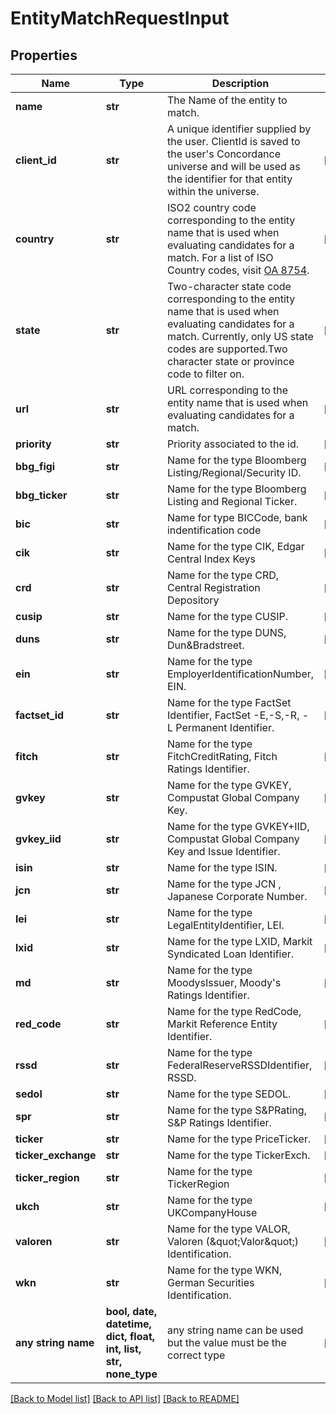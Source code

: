 # EntityMatchRequestInput


## Properties
Name | Type | Description | Notes
------------ | ------------- | ------------- | -------------
**name** | **str** | The Name of the entity to match. | 
**client_id** | **str** | A unique identifier supplied by the user. ClientId is saved to the user&#39;s Concordance universe and will be used as the identifier for that entity within the universe.  | [optional] 
**country** | **str** | ISO2 country code corresponding to the entity name that is used when evaluating candidates for a match. For a list of ISO Country codes, visit [OA 8754](https://my.apps.factset.com/oa/pages/8754).  | [optional] 
**state** | **str** | Two-character state code corresponding to the entity name that is used when evaluating candidates for a match. Currently, only US state codes are supported.Two character state or province code to filter on.  | [optional] 
**url** | **str** | URL corresponding to the entity name that is used when evaluating candidates for a match.  | [optional] 
**priority** | **str** | Priority associated to the id. | [optional] 
**bbg_figi** | **str** | Name for the type Bloomberg Listing/Regional/Security ID. | [optional] 
**bbg_ticker** | **str** | Name for the type Bloomberg Listing and Regional Ticker. | [optional] 
**bic** | **str** | Name for type BICCode, bank indentification code | [optional] 
**cik** | **str** | Name for the type CIK, Edgar Central Index Keys | [optional] 
**crd** | **str** | Name for the type CRD, Central Registration Depository | [optional] 
**cusip** | **str** | Name for the type CUSIP. | [optional] 
**duns** | **str** | Name for the type DUNS, Dun&amp;Bradstreet. | [optional] 
**ein** | **str** | Name for the type EmployerIdentificationNumber, EIN. | [optional] 
**factset_id** | **str** | Name for the type FactSet Identifier, FactSet -E,-S,-R, -L Permanent Identifier. | [optional] 
**fitch** | **str** | Name for the type FitchCreditRating, Fitch Ratings Identifier. | [optional] 
**gvkey** | **str** | Name for the type GVKEY, Compustat Global Company Key. | [optional] 
**gvkey_iid** | **str** | Name for the type GVKEY+IID, Compustat Global Company Key and Issue Identifier. | [optional] 
**isin** | **str** | Name for the type ISIN. | [optional] 
**jcn** | **str** | Name for the type JCN , Japanese Corporate Number. | [optional] 
**lei** | **str** | Name for the type LegalEntityIdentifier, LEI. | [optional] 
**lxid** | **str** | Name for the type LXID, Markit Syndicated Loan Identifier. | [optional] 
**md** | **str** | Name for the type MoodysIssuer, Moody&#39;s Ratings Identifier. | [optional] 
**red_code** | **str** | Name for the type RedCode, Markit Reference Entity Identifier. | [optional] 
**rssd** | **str** | Name for the type FederalReserveRSSDIdentifier, RSSD. | [optional] 
**sedol** | **str** | Name for the type SEDOL. | [optional] 
**spr** | **str** | Name for the type S&amp;PRating, S&amp;P Ratings Identifier. | [optional] 
**ticker** | **str** | Name for the type PriceTicker. | [optional] 
**ticker_exchange** | **str** | Name for the type TickerExch. | [optional] 
**ticker_region** | **str** | Name for the type TickerRegion | [optional] 
**ukch** | **str** | Name for the type UKCompanyHouse | [optional] 
**valoren** | **str** | Name for the type VALOR, Valoren (\&quot;Valor\&quot;) Identification. | [optional] 
**wkn** | **str** | Name for the type WKN, German Securities Identification. | [optional] 
**any string name** | **bool, date, datetime, dict, float, int, list, str, none_type** | any string name can be used but the value must be the correct type | [optional]

[[Back to Model list]](../README.md#documentation-for-models) [[Back to API list]](../README.md#documentation-for-api-endpoints) [[Back to README]](../README.md)


